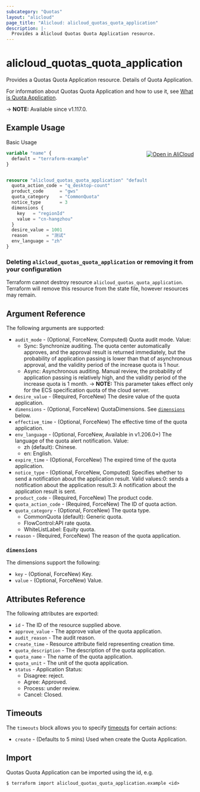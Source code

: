 ```yaml
---
subcategory: "Quotas"
layout: "alicloud"
page_title: "Alicloud: alicloud_quotas_quota_application"
description: |-
  Provides a Alicloud Quotas Quota Application resource.
---
```


# alicloud_quotas_quota_application

Provides a Quotas Quota Application resource. Details of Quota Application.

For information about Quotas Quota Application and how to use it, see [What is Quota Application](https://www.alibabacloud.com/help/en/quota-center/developer-reference/api-quotas-2020-05-10-createquotaapplication).

-> **NOTE:** Available since v1.117.0.

## Example Usage
<div class="oics-button" style="float: right;margin: 0 0 -40px 0;">
  <a href="https://api.aliyun.com/api-tools/terraform?resource=alicloud_quotas_quota_application&exampleId=3814f509-3245-3eca-4c43-9628e29a123cade386e9&activeTab=example&spm=docs.r.quotas_quota_application.0.3814f50932" target="_blank">
    <img alt="Open in AliCloud" src="https://img.alicdn.com/imgextra/i1/O1CN01hjjqXv1uYUlY56FyX_!!6000000006049-55-tps-254-36.svg" style="max-height: 44px; margin: 32px auto; max-width: 100%;">
  </a>
</div>

Basic Usage

```terraform
variable "name" {
  default = "terraform-example"
}


resource "alicloud_quotas_quota_application" "default" {
  quota_action_code = "q_desktop-count"
  product_code      = "gws"
  quota_category    = "CommonQuota"
  notice_type       = 3
  dimensions {
    key   = "regionId"
    value = "cn-hangzhou"
  }
  desire_value = 1001
  reason       = "测试"
  env_language = "zh"
}
```

### Deleting `alicloud_quotas_quota_application` or removing it from your configuration

Terraform cannot destroy resource `alicloud_quotas_quota_application`. Terraform will remove this resource from the state file, however resources may remain.

## Argument Reference

The following arguments are supported:
* `audit_mode` - (Optional, ForceNew, Computed) Quota audit mode. Value:
  - Sync: Synchronize auditing. The quota center automatically approves, and the approval result is returned immediately, but the probability of application passing is lower than that of asynchronous approval, and the validity period of the increase quota is 1 hour.
  - Async: Asynchronous auditing. Manual review, the probability of application passing is relatively high, and the validity period of the increase quota is 1 month.
-> **NOTE:**  This parameter takes effect only for the ECS specification quota of the cloud server.
* `desire_value` - (Required, ForceNew) The desire value of the quota application.
* `dimensions` - (Optional, ForceNew) QuotaDimensions. See [`dimensions`](#dimensions) below.
* `effective_time` - (Optional, ForceNew) The effective time of the quota application.
* `env_language` - (Optional, ForceNew, Available in v1.206.0+) The language of the quota alert notification. Value:
  - zh (default): Chinese.
  - en: English.
* `expire_time` - (Optional, ForceNew) The expired time of the quota application.
* `notice_type` - (Optional, ForceNew, Computed) Specifies whether to send a notification about the application result. Valid values:0: sends a notification about the application result.3: A notification about the application result is sent.
* `product_code` - (Required, ForceNew) The product code.
* `quota_action_code` - (Required, ForceNew) The ID of quota action.
* `quota_category` - (Optional, ForceNew) The quota type.
  - CommonQuota (default): Generic quota.
  - FlowControl:API rate quota.
  - WhiteListLabel: Equity quota.
* `reason` - (Required, ForceNew) The reason of the quota application.


### `dimensions`

The dimensions support the following:
* `key` - (Optional, ForceNew) Key.
* `value` - (Optional, ForceNew) Value.


## Attributes Reference

The following attributes are exported:
* `id` - The ID of the resource supplied above.
* `approve_value` - The approve value of the quota application.
* `audit_reason` - The audit reason.
* `create_time` - Resource attribute field representing creation time.
* `quota_description` - The description of the quota application.
* `quota_name` - The name of the quota application.
* `quota_unit` - The unit of the quota application.
* `status` - Application Status:
  - Disagree: reject.
  - Agree: Approved.
  - Process: under review.
  - Cancel: Closed.

## Timeouts

The `timeouts` block allows you to specify [timeouts](https://www.terraform.io/docs/configuration-0-11/resources.html#timeouts) for certain actions:
* `create` - (Defaults to 5 mins) Used when create the Quota Application.

## Import

Quotas Quota Application can be imported using the id, e.g.

```shell
$ terraform import alicloud_quotas_quota_application.example <id>
```